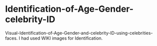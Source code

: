 # Identification-of-Age-Gender-celebrity-ID
Visual-Identification-of-Age-Gender-and-celebrity-ID-using-celebrities-faces.
I had used WIKI images for Identification.
